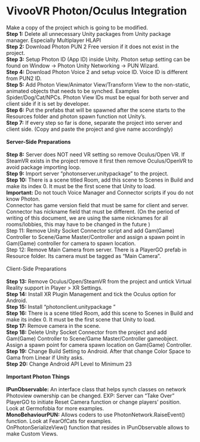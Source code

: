 # VivooVR Photon/Oculus Integration

Make a copy of the project which is going to be modified.<br>
<b>Step 1:</b> Delete all unnecessary Unity packages from Unity package manager. Especially Multiplayer HLAPI <br>
<b>Step 2:</b> Download Photon PUN 2 Free version if it does not exist in the project.<br>
<b>Step 3:</b> Setup Photon ID (App ID) inside Unity. Photon setup setting can be found on Window -> Photon Unity Networking -> PUN Wizard.<br>
<b>Step 4:</b> Download Photon Voice 2 and setup voice ID. Voice ID is different from PUN2 ID.<br>
<b>Step 5:</b> Add Photon View/Animator View/Transform View to the non-static, animated objects that needs to be synched. Examples Spider/Dog/Cat/NPCs. Photon View IDs must be equal for both server and client side if it is set by developer.<br>
<b>Step 6:</b> Put the prefabs that will be spawned after the scene starts to the Resources folder and photon spawn function not Unity’s.<br>
<b>Step 7:</b> If every step so far is done, separate the project into server and client side. (Copy and paste the project and give name accordingly)<br>
<br>
<b>Server-Side Preparations</b><br>
<br>
<b>Step 8:</b> Server does NOT need VR setting so remove Oculus/Open VR. If SteamVR exists in the project remove it first then remove Oculus/OpenVR to avoid package importing loop.<br>
<b>Step 9:</b> Import server “photonserver.unitypackage” to the project.<br>
<b>Step 10:</b> There is a scene titled Room, add this scene to Scenes in Build and make its index 0. It must be the first scene that Unity to load.<br>
<b>Important:</b> Do not touch Voice Manager and Connector scripts if you do not know Photon.<br>
Connector has game version field that must be same for client and server.<br>
Connector has nickname field that must be different. (On the period of writing of this document, we are using the same nicknames for all rooms/lobbies, this may have to be changed in the future )<br>
Step 11: Remove Unity Socket Connector script and add Gam(Game) Controller to Scene/Game Master/Controller and assign a spawn point in Gam(Game) controller for camera to spawn location.<br>
Step 12: Remove Main Camera from server. There is a PlayerGO prefab in Resource folder. Its camera must be tagged as “Main Camera”.<br>
<br>
Client-Side Preparations <br>
<br>
<b>Step 13:</b> Remove Oculus/Open/SteamVR from the project and untick Virtual Reality support in Player > XR Settings.<br>
<b>Step 14:</b> Install XR Plugin Management and tick the Oculus option for Android.<br>
<b>Step 15:</b> Install “photonclient.unitypackage ”<br>
<b>Step 16:</b> There is a scene titled Room, add this scene to Scenes in Build and make its index 0. It must be the first scene that Unity to load.<br>
<b>Step 17:</b> Remove camera in the scene.<br>
<b>Step 18:</b> Delete Unity Socket Connector from the project and add Gam(Game) Controller to Scene/Game Master/Controller gameobject. Assign a spawn point for camera spawn location on Gam(Game) Controller.<br>
<b>Step 19:</b> Change Build Setting to Android. After that change Color Space to Gama from Linear if Unity asks.<br>
<b>Step 20:</b> Change Android API Level to Minimum 23<br>
<br>
<b>Important Photon Things</b><br>
<br>
<b>IPunObservable:</b> An interface class that helps synch classes on network<br>
Photoview ownership can be changed. EXP: Server can “Take Over” PlayerGO to initiate Reset Camera function or change players’ position. Look at Germofobia for more examples.<br>
<b>MonoBehaviourPUN:</b> Allows coders to use PhotonNetwork.RaiseEvent() function. Look at FearOfCats for examples.<br>
OnPhotonSerializeView() function that resides in IPunObservable allows to make Custom Views.<br>





